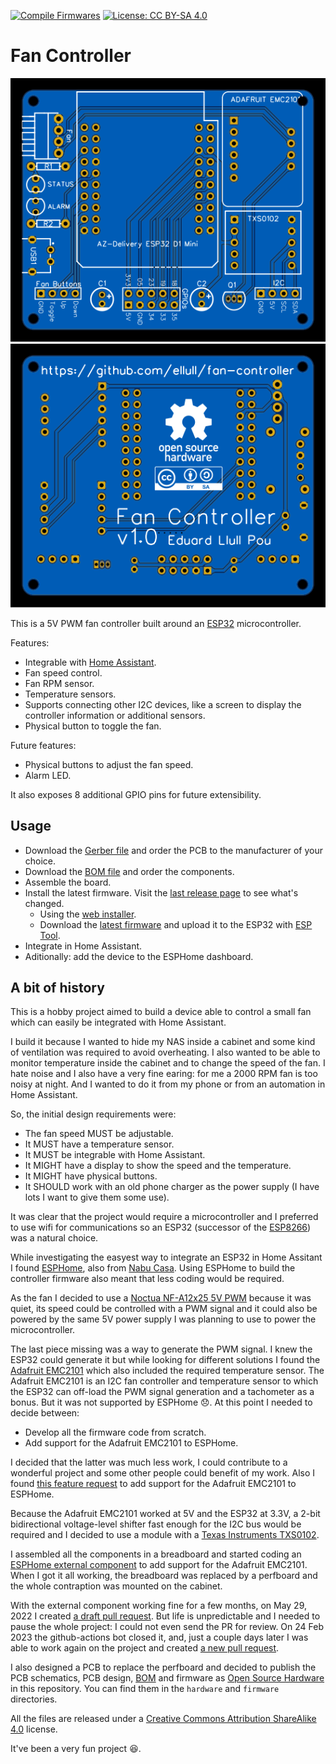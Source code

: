 [![Compile Firmwares](https://github.com/ellull/fan-controller/actions/workflows/compile_firmware.yml/badge.svg?branch=main&event=push)](https://github.com/ellull/fan-controller/actions/workflows/compile_firmware.yml)
[![License: CC BY-SA 4.0](https://img.shields.io/badge/License-CC%20BY--SA%204.0-lightgrey.svg)](https://creativecommons.org/licenses/by-sa/4.0/)


Fan Controller
==============

![PCB top view](docs/pcb-photo-view-top.svg)
![PCB bottom view](docs/pcb-photo-view-bottom.svg)

This is a 5V PWM fan controller built around an [ESP32](https://www.espressif.com/en/products/socs/esp32) microcontroller.

Features:
 - Integrable with [Home Assistant](https://www.home-assistant.io/).
 - Fan speed control.
 - Fan RPM sensor.
 - Temperature sensors.
 - Supports connecting other I2C devices, like a screen to display the controller information or additional sensors.
 - Physical button to toggle the fan.

Future features:
 - Physical buttons to adjust the fan speed.
 - Alarm LED.

 It also exposes 8 additional GPIO pins for future extensibility.


Usage
-----

- Download the [Gerber file](<hardware/Gerber_Fan Controller PCB.zip>) and order the PCB to the manufacturer of your choice.
- Download the [BOM file](hardware/BOM.tsv) and order the components.
- Assemble the board.
- Install the latest firmware. Visit the [last release page](https://github.com/ellull/fan-controller/releases/latest) to see what's changed.
  - Using the [web installer](https://llull.net/fan-controller/).
  - Download the [latest firmware](https://github.com/ellull/fan-controller/releases/latest/download/fan-controller-esp32.bin) and upload it to the ESP32 with [ESP Tool](https://github.com/espressif/esptool).
- Integrate in Home Assistant.
- Aditionally: add the device to the ESPHome dashboard.


A bit of history
----------------

This is a hobby project aimed to build a device able to control a small fan which can easily be integrated with Home Assistant.

I build it because I wanted to hide my NAS inside a cabinet and some kind of ventilation was required to avoid overheating. I also wanted to be able to monitor temperature inside the cabinet and to change the speed of the fan. I hate noise and I also have a very fine earing: for me a 2000 RPM fan is too noisy at night. And I wanted to do it from my phone or from an automation in Home Assistant.

So, the initial design requirements were:
 - The fan speed MUST be adjustable.
 - It MUST have a temperature sensor.
 - It MUST be integrable with Home Assistant.
 - It MIGHT have a display to show the speed and the temperature.
 - It MIGHT have physical buttons.
 - It SHOULD work with an old phone charger as the power supply (I have lots I want to give them some use).

It was clear that the project would require a microcontroller and I preferred to use wifi for communications so an ESP32 (successor of the [ESP8266](https://www.espressif.com/en/products/socs/esp8266)) was a natural choice.
 
While investigating the easyest way to integrate an ESP32 in Home Assitant I found [ESPHome](https://esphome.io/), also from [Nabu Casa](https://www.nabucasa.com/). Using ESPHome to build the controller firmware also meant that less coding would be required.

As the fan I decided to use a [Noctua NF-A12x25 5V PWM](https://noctua.at/en/products/fan/nf-a12x25-5v-pwm) because it was quiet, its speed could be controlled with a PWM signal and it could also be powered by the same 5V power supply I was planning to use to power the microcontroller.

The last piece missing was a way to generate the PWM signal. I knew the ESP32 could generate it but while looking for different solutions I found the [Adafruit EMC2101](https://www.adafruit.com/product/4808) which also included the required temperature sensor. The Adafruit EMC2101 is an I2C fan controller and temperature sensor to which the ESP32 can off-load the PWM signal generation and a tachometer as a bonus. But it was not supported by ESPHome :disappointed:. At this point I needed to decide between:
 - Develop all the firmware code from scratch.
 - Add support for the Adafruit EMC2101 to ESPHome.

I decided that the latter was much less work, I could contribute to a wonderful project and some other people could benefit of my work. Also I found [this feature request](https://github.com/esphome/feature-requests/issues/1679) to add support for the Adafruit EMC2101 to ESPHome.

Because the Adafruit EMC2101 worked at 5V and the ESP32 at 3.3V, a 2-bit bidirectional voltage-level shifter fast enough for the I2C bus would be required and I decided to use a module with a [Texas Instruments TXS0102](https://www.ti.com/product/TXS0102).

I assembled all the components in a breadboard and started coding an [ESPHome external component](https://esphome.io/components/external_components.html) to add support for the Adafruit EMC2101. When I got it all working, the breadboard was replaced by a perfboard and the whole contraption was mounted on the cabinet.

With the external component working fine for a few months, on May 29, 2022 I created [a draft pull request](https://github.com/esphome/esphome/pull/3517). But life is unpredictable and I needed to pause the whole project: I could not even send the PR for review. On 24 Feb 2023 the github-actions bot closed it, and, just a couple days later I was able to work again on the project and created [a new pull request](https://github.com/esphome/esphome/pull/4491).

I also designed a PCB to replace the perfboard and decided to publish the PCB schematics, PCB design, [BOM](https://en.wikipedia.org/wiki/Bill_of_materials) and firmware as [Open Source Hardware](https://www.oshwa.org/definition/) in this repository. You can find them in the `hardware` and `firmware` directories.

All the files are released under a [Creative Commons Attribution ShareAlike 4.0](https://creativecommons.org/licenses/by-sa/4.0/) license.

It've been a very fun project :satisfied:.
